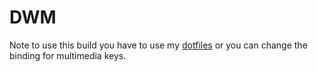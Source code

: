 # DWM

Note to use this build you have to use my [dotfiles](https://github.com/wachd/dotfiles) or you can change the binding for multimedia keys.
